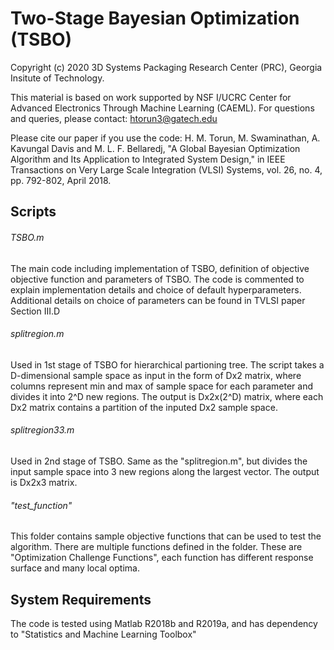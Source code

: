 # Two-Stage Bayesian Optimization (TSBO)
Copyright (c) 2020 3D Systems Packaging Research Center (PRC), Georgia Insitute of Technology.

This material is based on work supported by NSF I/UCRC Center for Advanced Electronics Through Machine Learning (CAEML).
For questions and queries, please contact: htorun3@gatech.edu

Please cite our paper if you use the code:
H. M. Torun, M. Swaminathan, A. Kavungal Davis and M. L. F. Bellaredj, 
"A Global Bayesian Optimization Algorithm and Its Application to Integrated System Design," 
in IEEE Transactions on Very Large Scale Integration (VLSI) Systems, vol. 26, no. 4, pp. 792-802, April 2018.
## Scripts
###### TSBO.m <br />
The main code including implementation of TSBO, definition of objective objective function and parameters of TSBO.
The code is commented to explain implementation details and choice of default hyperparameters. Additional details 
on choice of parameters can be found in TVLSI paper Section III.D

###### splitregion.m <br />
Used in 1st stage of TSBO for hierarchical partioning tree. The script takes a D-dimensional sample space as input in the form of Dx2 matrix, 
where columns represent min and max of sample space for each parameter and divides it into 2^D new regions. The output is Dx2x(2^D) matrix,
where each Dx2 matrix contains a partition of the inputed Dx2 sample space.

###### splitregion33.m <br />
Used in 2nd stage of TSBO. Same as the "splitregion.m", but divides the input sample space into 3 new regions along the largest vector.
The output is Dx2x3 matrix. 


###### "test_function" <br />
This folder contains sample objective functions that can be used to test the algorithm. There are multiple functions defined in the folder. These are "Optimization Challenge Functions", each function has different response surface and many local optima.

## System Requirements
The code is tested using Matlab R2018b and R2019a, and has dependency to "Statistics and Machine Learning Toolbox"
